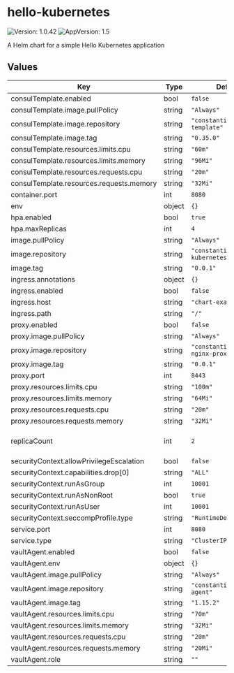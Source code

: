 # hello-kubernetes

![Version: 1.0.42](https://img.shields.io/badge/Version-1.0.42-informational?style=flat-square) ![AppVersion: 1.5](https://img.shields.io/badge/AppVersion-1.5-informational?style=flat-square)

A Helm chart for a simple Hello Kubernetes application

## Values

| Key | Type | Default | Description |
|-----|------|---------|-------------|
| consulTemplate.enabled | bool | `false` |  |
| consulTemplate.image.pullPolicy | string | `"Always"` |  |
| consulTemplate.image.repository | string | `"constantin07/consul-template"` |  |
| consulTemplate.image.tag | string | `"0.35.0"` |  |
| consulTemplate.resources.limits.cpu | string | `"60m"` |  |
| consulTemplate.resources.limits.memory | string | `"96Mi"` |  |
| consulTemplate.resources.requests.cpu | string | `"20m"` |  |
| consulTemplate.resources.requests.memory | string | `"32Mi"` |  |
| container.port | int | `8080` |  |
| env | object | `{}` |  |
| hpa.enabled | bool | `true` |  |
| hpa.maxReplicas | int | `4` |  |
| image.pullPolicy | string | `"Always"` |  |
| image.repository | string | `"constantin07/hello-kubernetes"` |  |
| image.tag | string | `"0.0.1"` |  |
| ingress.annotations | object | `{}` |  |
| ingress.enabled | bool | `false` |  |
| ingress.host | string | `"chart-example.local"` |  |
| ingress.path | string | `"/"` |  |
| proxy.enabled | bool | `false` |  |
| proxy.image.pullPolicy | string | `"Always"` |  |
| proxy.image.repository | string | `"constantin07/docker-nginx-proxy"` |  |
| proxy.image.tag | string | `"0.0.1"` |  |
| proxy.port | int | `8443` |  |
| proxy.resources.limits.cpu | string | `"100m"` |  |
| proxy.resources.limits.memory | string | `"64Mi"` |  |
| proxy.resources.requests.cpu | string | `"20m"` |  |
| proxy.resources.requests.memory | string | `"32Mi"` |  |
| replicaCount | int | `2` | Number of pods to deploy |
| securityContext.allowPrivilegeEscalation | bool | `false` |  |
| securityContext.capabilities.drop[0] | string | `"ALL"` |  |
| securityContext.runAsGroup | int | `10001` |  |
| securityContext.runAsNonRoot | bool | `true` |  |
| securityContext.runAsUser | int | `10001` |  |
| securityContext.seccompProfile.type | string | `"RuntimeDefault"` |  |
| service.port | int | `8080` |  |
| service.type | string | `"ClusterIP"` |  |
| vaultAgent.enabled | bool | `false` |  |
| vaultAgent.env | object | `{}` |  |
| vaultAgent.image.pullPolicy | string | `"Always"` |  |
| vaultAgent.image.repository | string | `"constantin07/vault-agent"` |  |
| vaultAgent.image.tag | string | `"1.15.2"` |  |
| vaultAgent.resources.limits.cpu | string | `"70m"` |  |
| vaultAgent.resources.limits.memory | string | `"32Mi"` |  |
| vaultAgent.resources.requests.cpu | string | `"20m"` |  |
| vaultAgent.resources.requests.memory | string | `"20Mi"` |  |
| vaultAgent.role | string | `""` |  |
